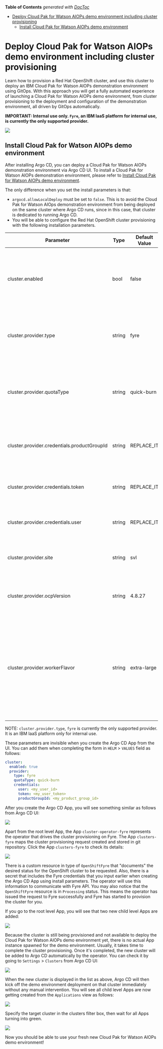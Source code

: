 <!-- START doctoc generated TOC please keep comment here to allow auto update -->
<!-- DON'T EDIT THIS SECTION, INSTEAD RE-RUN doctoc TO UPDATE -->
**Table of Contents**  *generated with [DocToc](https://github.com/thlorenz/doctoc)*

- [Deploy Cloud Pak for Watson AIOPs demo environment including cluster provisioning](#deploy-cloud-pak-for-watson-aiops-demo-environment-including-cluster-provisioning)
  - [Install Cloud Pak for Watson AIOPs demo environment](#install-cloud-pak-for-watson-aiops-demo-environment)

<!-- END doctoc generated TOC please keep comment here to allow auto update -->

# Deploy Cloud Pak for Watson AIOPs demo environment including cluster provisioning

Learn how to provision a Red Hat OpenShift cluster, and use this cluster to deploy an IBM Cloud Pak for Watson AIOPs demonstration environment using GitOps. With this approach you will get a fully automated experience of launching a Cloud Pak for Watson AIOPs demo environment, from cluster provisioning to the deployment and configuration of the demonstration environment, all driven by GitOps automatically.

**IMPORTANT: Internal use only. `Fyre`, an IBM IaaS platform for internal use, is currently the only supported provider.**

![](images/16-architecture-provision-cluster.png)

## Install Cloud Pak for Watson AIOPs demo environment

After installing Argo CD, you can deploy a Cloud Pak for Watson AIOPs demonstration environment via Argo CD UI. To install a Cloud Pak for Watson AIOPs demonstration environment, please refer to [Install Cloud Pak for Watson AIOPs demo environment](#install-cp4waiops-demo-environment).

The only difference when you set the install parameters is that:

- `argocd.allowLocalDeploy` must be set to `false`. This is to avoid the Cloud Pak for Watson AIOps demonstration environment from being deployed on the same cluster where Argo CD runs, since in this case, that cluster is dedicated to running Argo CD.
- You will be able to configure the Red Hat OpenShift cluster provisioning with the following installation parameters.

| Parameter                                   | Type   | Default Value | Description 
| ------------------------------------------- |--------|---------------|-----------------------------------
| cluster.enabled                             | bool   | false         | Specify whether or not to provision a cluster before install Cloud Pak for Watson AIOPs.
| cluster.provider.type                       | string | fyre          | The supported provider to provision cluster, valid values include: fyre.
| cluster.provider.quotaType                  | string | quick-burn    | The supported quota type to provision cluster, valid values include: quick-burn, ocp-plus.
| cluster.provider.credentials.productGroupId | string | REPLACE_IT    | Fyre product group id required when calling Fyre API.
| cluster.provider.credentials.token          | string | REPLACE_IT    | Fyre user token required when calling Fyre API.
| cluster.provider.credentials.user           | string | REPLACE_IT    | Fyre user id required when calling Fyre API.
| cluster.provider.site           | string | svl   | Fyre site required when calling Fyre API, ocp-plus only.
| cluster.provider.ocpVersion           | string | 4.8.27    | OCP Version required when calling Fyre API.
| cluster.provider.workerFlavor           | string | extra-large    | The supported size to provision cluster, valid values include: extra-large, large. extra-large requests 6 worker nodes, large requests 3 worker nodes.

NOTE: `cluster.provider.type`, `fyre` is currently the only supported provider. It is an IBM IaaS platform only for internal use.

These parameters are invisible when you create the Argo CD App from the UI. You can add them when completing the form in `HELM` > `VALUES` field as follows:

```yaml
cluster:
  enabled: true
  provider:
    type: fyre
    quotaType: quick-burn
    credentials:
      user: <my_user_id>
      token: <my_user_token>
      productGroupId: <my_product_group_id>
```

After you create the Argo CD App, you will see something similar as follows from Argo CD UI:

![](images/17-apps-provision-cluster.png)

Apart from the root level App, the App `cluster-operator-fyre` represents the operator that drives the cluster provisioning on Fyre. The App `clusters-fyre` maps the cluster provisioning request created and stored in git repository. Click the App `clusters-fyre` to check its details:

![](images/18-cluster-provision-request.png)

There is a custom resource in type of `OpenShiftFyre` that "documents" the desired status for the OpenShift cluster to be requested. Also, there is a secret that includes the Fyre credentials that you input earlier when creating the Argo CD App using install parameters. The operator will use this information to communicate with Fyre API. You may also notice that the `OpenShiftFyre` resource is in `Processing` status. This means the operator has issued the request to Fyre successfully and Fyre has started to provision the cluster for you.

If you go to the root level App, you will see that two new child level Apps are added:

![](images/19-appsets-cluster-provision.png)

Because the cluster is still being provisioned and not available to deploy the Cloud Pak for Watson AIOPs demo environment yet, there is no actual App instance spawned for the demo environment. Usually, it takes time to complete the cluster provisioning. Once it's completed, the new cluster will be added to Argo CD automatically by the operator. You can check it by going to `Settings` > `Clusters` from Argo CD UI:

![](images/20-cluster-auto-added.png)

When the new cluster is displayed in the list as above, Argo CD will then kick off the demo environment deployment on that cluster immediately without any manual intervention. You will see all child level Apps are now getting created from the `Applications` view as follows:

![](images/21-deploy-appsets.png)

Specify the target cluster in the clusters filter box, then wait for all Apps turning into green.

![](images/22-install-complete.png)

Now you should be able to use your fresh new Cloud Pak for Watson AIOPs demo environment!
